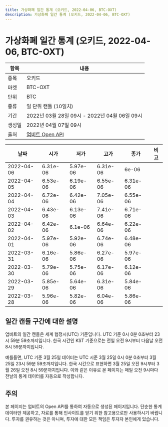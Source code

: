 ```yaml
---
title: 가상화폐 일간 통계 (오키드, 2022-04-06, BTC-OXT)
description: 가상화폐 일간 통계 (오키드, 2022-04-06, BTC-OXT)
---
```



가상화폐 일간 통계 (오키드, 2022-04-06, BTC-OXT)
===

|항목|내용|
|--|--|
|종목|오키드|
|마켓|BTC-OXT|
|단위|BTC|
|종류|일 단위 캔들 (10일치)|
|기간|2022년 03월 28일 09시 - 2022년 04월 06일 09시|
|생성일|2022년 04월 07일 09시|
|출처|[업비트 Open API](https://docs.upbit.com)|


|날짜|시가|저가|고가|종가|비고|
|--|--|--|--|--|--|
|2022-04-06|6.31e-06|5.97e-06|6.31e-06|6e-06|    |
|2022-04-05|6.53e-06|6.19e-06|6.55e-06|6.31e-06|    |
|2022-04-04|6.72e-06|6.42e-06|7.05e-06|6.55e-06|    |
|2022-04-03|6.43e-06|6.13e-06|7.41e-06|6.71e-06|    |
|2022-04-02|6.42e-06|6.1e-06|6.64e-06|6.22e-06|    |
|2022-04-01|5.97e-06|5.92e-06|6.74e-06|6.48e-06|    |
|2022-03-31|6.16e-06|5.86e-06|6.27e-06|5.97e-06|    |
|2022-03-30|5.79e-06|5.75e-06|6.17e-06|6.12e-06|    |
|2022-03-29|5.85e-06|5.64e-06|6.31e-06|5.84e-06|    |
|2022-03-28|5.96e-06|5.82e-06|6.04e-06|5.86e-06|    |


일간 캔들 구간에 대한 설명
---


업비트의 일간 캔들은 세계 협정시(UTC) 기준입니다. 
UTC 기준 0시 0분 0초부터 23시 59분 59초까지입니다. 
한국 시간인 KST 기준으로는 전일 오전 9시부터 다음날 오전 8시 59분까지입니다. 


예를들면, UTC 기준 3월 25일 데이터는 UTC 시준 3월 25일 0시 0분 0초부터 3월 25일 23시 59분 59초까지입니다. 
한국 시간으로 표현하면 3월 25일 오전 9시부터 3월 26일 오전 8시 59분까지입니다. 
이와 같은 이유로 본 페이지는 매일 오전 9시마다 전날의 통계 데이터를 자동으로 작성합니다. 


주의
---


본 페이지는 업비트의 Open API를 통하여 자동으로 생성된 페이지입니다. 
단순한 통계 데이터만 제공하고, 자료를 통해 인사이트를 얻기 위한 참고용으로만 사용하시기 바랍니다. 
투자를 권유하는 것은 아니며, 투자에 대한 모든 책임은 투자자 본인에게 있습니다. 
